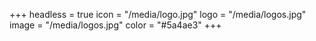 +++
headless = true
icon = "/media/logo.jpg"
logo = "/media/logos.jpg"
image = "/media/logos.jpg"
color = "#5a4ae3"
+++

